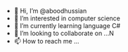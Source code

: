 - 👋 Hi, I’m @aboodhussian
- 👀 I’m interested in computer science
- 🌱 I’m currently learning language C#
- 💞️ I’m looking to collaborate on ...N
- 📫 How to reach me ...

<!---
aboodhussian/aboodhussian is a ✨ special ✨ repository because its `README.md` (this file) appears on your GitHub profile.
You can click the Preview link to take a look at your changes.
--->
